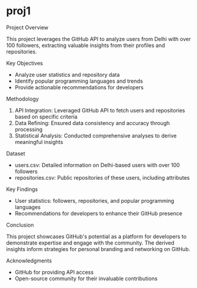 # proj1

Project Overview

This project leverages the GitHub API to analyze users from Delhi with over 100 followers, extracting valuable insights from their profiles and repositories.

Key Objectives

- Analyze user statistics and repository data
- Identify popular programming languages and trends
- Provide actionable recommendations for developers

Methodology

1. API Integration: Leveraged GitHub API to fetch users and repositories based on specific criteria
2. Data Refining: Ensured data consistency and accuracy through processing
3. Statistical Analysis: Conducted comprehensive analyses to derive meaningful insights

Dataset

- users.csv: Detailed information on Delhi-based users with over 100 followers
- repositories.csv: Public repositories of these users, including attributes

Key Findings

- User statistics: followers, repositories, and popular programming languages
- Recommendations for developers to enhance their GitHub presence

Conclusion

This project showcases GitHub's potential as a platform for developers to demonstrate expertise and engage with the community. The derived insights inform strategies for personal branding and networking on GitHub.

Acknowledgments

- GitHub for providing API access
- Open-source community for their invaluable contributions
